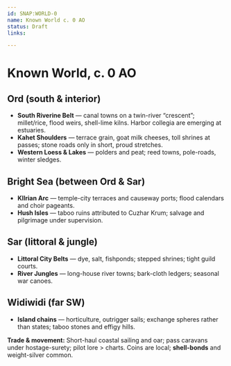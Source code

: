 ```yaml
---
id: SNAP:WORLD-0
name: Known World c. 0 AO
status: Draft
links:

---
```


# Known World, c. 0 AO

## Ord (south & interior)
- **South Riverine Belt** — canal towns on a twin-river “crescent”; millet/rice, flood weirs, shell-lime kilns. Harbor collegia are emerging at estuaries.  
- **Kahet Shoulders** — terrace grain, goat milk cheeses, toll shrines at passes; stone roads only in short, proud stretches.  
- **Western Loess & Lakes** — polders and peat; reed towns, pole-roads, winter sledges.

## Bright Sea (between Ord & Sar)
- **Kllrian Arc** — temple-city terraces and causeway ports; flood calendars and choir pageants.  
- **Hush Isles** — taboo ruins attributed to Cuzhar Krum; salvage and pilgrimage under supervision.

## Sar (littoral & jungle)
- **Littoral City Belts** — dye, salt, fishponds; stepped shrines; tight guild courts.  
- **River Jungles** — long-house river towns; bark-cloth ledgers; seasonal war canoes.

## Widiwidi (far SW)
- **Island chains** — horticulture, outrigger sails; exchange spheres rather than states; taboo stones and effigy hills.

**Trade & movement:** Short-haul coastal sailing and oar; pass caravans under hostage-surety; pilot lore > charts. Coins are local; **shell-bonds** and weight-silver common.
